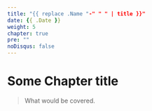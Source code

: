 ```yaml
---
title: "{{ replace .Name "-" " " | title }}"
date: {{ .Date }}
weight: 5
chapter: true
pre: ""
noDisqus: false
---
```

# Some Chapter title

> What would be covered.